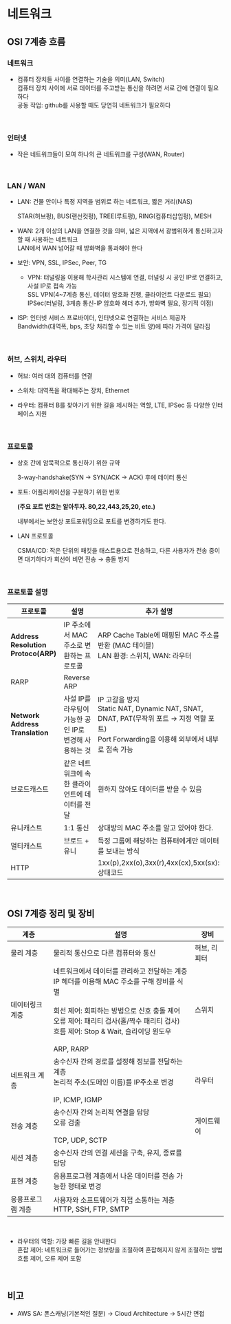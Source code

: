 # 네트워크

## OSI 7계층 흐름

### 네트워크
- 컴퓨터 장치들 사이를 연결하는 기술을 의미(LAN, Switch)<br>
   컴퓨터 장치 사이에 서로 데이터를 주고받는 통신을 하려면 서로 간에 연결이 필요하다<br>
   공동 작업: github를 사용할 때도 당연히 네트워크가 필요하다
    
<br>

### 인터넷
- 작은 네트워크들이 모여 하나의 큰 네트워크를 구성(WAN, Router)<br>
        
<br>

### LAN / WAN
    
- LAN: 건물 안이나 특정 지역을 범위로 하는 네트워크, 짧은 거리(NAS)
    
    STAR(허브펑), BUS(랜선컷펑), TREE(루트펑), RING(컴퓨터삽입펑), MESH
    
- WAN: 2개 이상의 LAN을 연결한 것을 의미, 넓은 지역에서 광범위하게 통신하고자 할 때 사용하는 네트워크<br>
    LAN에서 WAN 넘어갈 때 방화벽을 통과해야 한다
    
- 보안: VPN, SSL, IPSec, Peer, TG
  - VPN: 터널링을 이용해 학사관리 시스템에 연결, 터널링 시 공인 IP로 연결하고, 사설 IP로 접속 가능<br>
    SSL VPN(4~7계층 통신, 데이터 암호화 진행, 클라이언트 다운로드 필요)<br>
    IPSec(터널링, 3계층 통신-IP 암호화 헤더 추가, 방화벽 필요, 장기적 이점)
    
    
- ISP: 인터넷 서비스 프로바이더, 인터넷으로 연결하는 서비스 제공자<br>
   Bandwidth(대역폭, bps, 초당 처리할 수 있는 비트 양)에 따라 가격이 달라짐
        
<br>

### 허브, 스위치, 라우터
    
- 허브: 여러 대의 컴퓨터를 연결

- 스위치: 대역폭을 확대해주는 장치, Ethernet
    
- 라우터: 컴퓨터 B를 찾아가기 위한 길을 제시하는 역할, LTE, IPSec 등 다양한 인터페이스 지원
    
<br>

### 프로토콜
- 상호 간에 암묵적으로 통신하기 위한 규약
    
    3-way-handshake(SYN → SYN/ACK → ACK) 후에 데이터 통신
    
- 포트: 어플리케이션을 구분하기 위한 번호
    
    **(주요 포트 번호는 알아두자. 80,22,443,25,20, etc.)**
    
    내부에서는 보안상 포트포워딩으로 포트를 변경하기도 한다.
    
- LAN 프로토콜
    
    CSMA/CD: 작은 단위의 패킷을 태스트용으로 전송하고, 다른 사용자가 전송 중이면 대기하다가 회선이 비면 전송 → 충돌 방지
    
<br>

### 프로토콜 설명

| 프로토콜 | 설명 | 추가 설명 |
| --- | --- | --- |
| **Address Resolution Protoco(ARP)**  | IP 주소에서 MAC 주소로 변환하는 프로토콜 | ARP Cache Table에 매핑된 MAC 주소를 반환 (MAC 테이블)<br>LAN 환경: 스위치, WAN: 라우터 |
| RARP | Reverse ARP |  |
| **Network Address Translation** | 사설 IP를 라우팅이 가능한 공인 IP로 변경해 사용하는 것 | IP 고갈을 방지<br>Static NAT, Dynamic NAT, SNAT, DNAT, PAT(무작위 포트 → 지정 역할 포트)<br>Port Forwarding을 이용해 외부에서 내부로 접속 가능 |
| 브로드캐스트 | 같은 네트워크에 속한 클라이언트에 데이터를 전달 | 원하지 않아도 데이터를 받을 수 있음 |
| 유니캐스트 | 1:1 통신 | 상대방의 MAC 주소를 알고 있어야 한다. |
| 멀티캐스트 | 브로드 + 유니 | 득정 그룹에 해당하는 컴퓨터에게만 데이터를 보내는 방식 |
| HTTP |  | 1xx(p),2xx(o),3xx(r),4xx(cx),5xx(sx): 상태코드 |

<br>

## OSI 7계층 정리 및 장비

| 계층 | 설명 | 장비 |
| --- | --- | --- |
| 물리 계층 | 물리적 통신으로 다른 컴퓨터와 통신 | 허브, 리피터 |
| 데이터링크 계층 | 네트워크에서 데이터를 관리하고 전달하는 계층<br>IP 헤더를 이용해 MAC 주소를 구해 장비를 식별 <br><br> 회선 제어: 회피하는 방법으로 신호 충돌 제어<br>오류 제어: 패리티 검사(홀/짝수 패리티 검사)<br>흐름 제어: Stop & Wait, 슬라이딩 윈도우<br><br>ARP, RARP | 스위치 |
| 네트워크 계층 | 송수신자 간의 경로를 설정해 정보를 전달하는 계층<br>논리적 주소(도메인 이름)를 IP주소로 변경<br><br>IP, ICMP, IGMP | 라우터
| 전송 계층 | 송수신자 간의 논리적 연결을 담당<br>오류 검출<br><br>TCP, UDP, SCTP | 게이트웨이 |
| 세션 계층 | 송수신자 간의 연결 세션을 구축, 유지, 종료를 담당 |  |
| 표현 계층 | 응용프로그램 계층에서 나온 데이터를 전송 가능한 형태로 변경 |  |
| 응용프로그램 계층 | 사용자와 소프트웨어가 직접 소통하는 계층 HTTP, SSH, FTP, SMTP |  |

<br>

- 라우터의 역할:
    가장 빠른 길을 안내한다<br>
    혼잡 제어: 네트워크로 들어가는 정보량을 조절하여 혼잡해지지 않게 조절하는 방법<br>
    흐름 제어, 오류 제어 포함

<br>

## 비고

- AWS SA: 폰스캐닝(기본적인 질문) → Cloud Architecture → 5시간 면접

    

